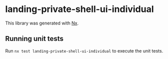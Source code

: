 # landing-private-shell-ui-individual

This library was generated with [Nx](https://nx.dev).

## Running unit tests

Run `nx test landing-private-shell-ui-individual` to execute the unit tests.
